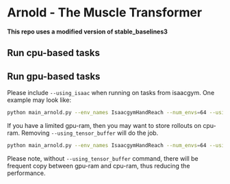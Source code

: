 # Arnold - The Muscle Transformer

**This repo uses a modified version of stable_baselines3**

## Run cpu-based tasks

## Run gpu-based tasks

Please include `--using_isaac` when running on tasks from isaacgym. One example may look like:

```bash
python main_arnold.py --env_names IsaacgymHandReach --num_envs=64 --using_isaac --using_tensor_buffer --headless
```

If you have a limited gpu-ram, then you may want to store rollouts on cpu-ram. Removing `--using_tensor_buffer` will do the job.

```bash
python main_arnold.py --env_names IsaacgymHandReach --num_envs=64 --using_isaac --headless
```

Please note, without `--using_tensor_buffer` command, there will be frequent copy between gpu-ram and cpu-ram, thus reducing the performance.